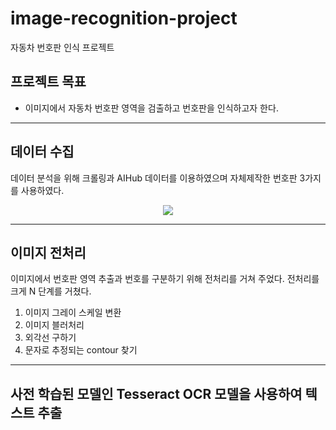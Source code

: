 # image-recognition-project
자동차 번호판 인식 프로젝트

## 프로젝트 목표
* 이미지에서 자동차 번호판 영역을 검출하고 번호판을 인식하고자 한다.
---
## 데이터 수집
데이터 분석을 위해 크롤링과 AIHub 데이터를 이용하였으며 자체제작한 번호판 3가지를 사용하였다.
<p align="center">
  <img src="https://github.com/donghohyun/image-recognition-project/assets/139213175/7fdebf5c-c688-41c3-8767-c9ea02f17188">
</p>

---

## 이미지 전처리
이미지에서 번호판 영역 추출과 번호를 구분하기 위해 전처리를 거쳐 주었다.
전처리를 크게 N 단계를 거쳤다.
1. 이미지 그레이 스케일 변환
2. 이미지 블러처리
3. 외각선 구하기
4. 문자로 추정되는 contour 찾기

---
## 사전 학습된 모델인 Tesseract OCR 모델을 사용하여 텍스트 추출

